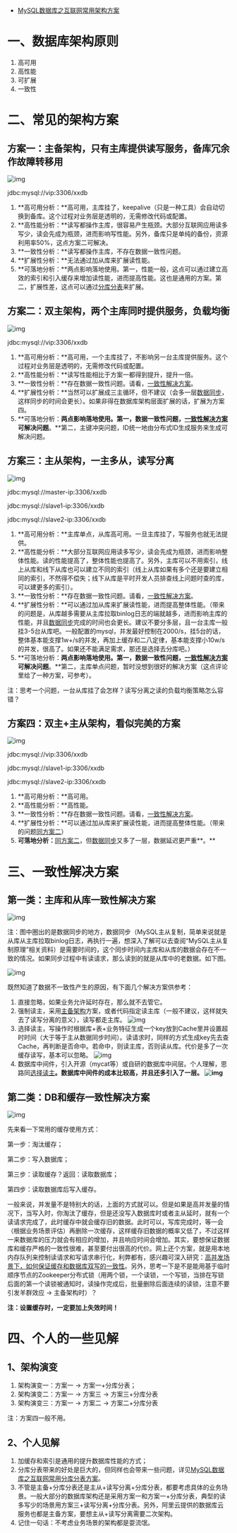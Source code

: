 - [MySQL数据库之互联网常用架构方案](https://www.cnblogs.com/littlecharacter/p/9084291.html)

# 一、数据库架构原则

1. 高可用
2. 高性能
3. 可扩展
4. 一致性



# 二、常见的架构方案



## 方案一：主备架构，只有主库提供读写服务，备库冗余作故障转移用

![img](https://images2018.cnblogs.com/blog/955136/201807/955136-20180726220519333-204643999.png)

 jdbc:mysql://vip:3306/xxdb

1. **高可用分析：**高可用，主库挂了，keepalive（只是一种工具）会自动切换到备库。这个过程对业务层是透明的，无需修改代码或配置。
2. **高性能分析：**读写都操作主库，很容易产生瓶颈。大部分互联网应用读多写少，读会先成为瓶颈，进而影响写性能。另外，备库只是单纯的备份，资源利用率50%，这点方案二可解决。
3. **一致性分析：**读写都操作主库，不存在数据一致性问题。
4. **扩展性分析：**无法通过加从库来扩展读性能。
5. **可落地分析：**两点影响落地使用。第一，性能一般，这点可以通过建立高效的索引和引入缓存来增加读性能，进而提高性能。这也是通用的方案。第二，扩展性差，这点可以通过[分库分表](https://www.cnblogs.com/littlecharacter/p/9342129.html)来扩展。



## 方案二：双主架构，两个主库同时提供服务，负载均衡

![img](https://images2018.cnblogs.com/blog/955136/201807/955136-20180726220751485-1957339512.png)

 jdbc:mysql://vip:3306/xxdb

1. **高可用分析：**高可用，一个主库挂了，不影响另一台主库提供服务。这个过程对业务层是透明的，无需修改代码或配置。
2. **高性能分析：**读写性能相比于方案一都得到提升，提升一倍。
3. **一致性分析：**存在数据一致性问题。请看，[一致性解决方案](https://www.cnblogs.com/littlecharacter/p/9084291.html#m1)。
4. **扩展性分析：**当然可以扩展成三主循环，但不建议（会多一层[数据同步](https://www.cnblogs.com/littlecharacter/p/9084291.html#m1)，这样同步的时间会更长）。如果非得在数据库架构层面扩展的话，扩展为方案四。
5. **可落地分析：**两点影响落地使用。第一，数据一致性问题，[一致性解决方案](https://www.cnblogs.com/littlecharacter/p/9084291.html#m1)可解决问题**。**第二，主键冲突问题，ID统一地由分布式ID生成服务来生成可解决问题。



## 方案三：主从架构，一主多从，读写分离

![img](https://img2018.cnblogs.com/blog/955136/201905/955136-20190509172232840-257755281.png)

 jdbc:mysql://master-ip:3306/xxdb

 jdbc:mysql://slave1-ip:3306/xxdb

 jdbc:mysql://slave2-ip:3306/xxdb

1. **高可用分析：**主库单点，从库高可用。一旦主库挂了，写服务也就无法提供。
2. **高性能分析：**大部分互联网应用读多写少，读会先成为瓶颈，进而影响整体性能。读的性能提高了，整体性能也提高了。另外，主库可以不用索引，线上从库和线下从库也可以建立不同的索引（线上从库如果有多个还是要建立相同的索引，不然得不偿失；线下从库是平时开发人员排查线上问题时查的库，可以建更多的索引）。
3. **一致性分析：**存在数据一致性问题。请看，[一致性解决方案](https://www.cnblogs.com/littlecharacter/p/9084291.html#m1)。
4. **扩展性分析：**可以通过加从库来扩展读性能，进而提高整体性能。（带来的问题是，从库越多需要从主库拉取binlog日志的端就越多，进而影响主库的性能，并且[数据同步](https://www.cnblogs.com/littlecharacter/p/9084291.html#m1)完成的时间也会更长。建议不要分多层，且一台主库一般挂3-5台从库吧。一般配置的mysql，并发最好控制在2000/s，挂5台的话，整体基本能支撑1w+/s的并发，再加上缓存和二八定律，基本能支撑小10w/s的并发，很高了。如果还不能满足需求，那还是选择去分库吧。）
5. **可落地分析：**两点影响落地使用。第一，数据一致性问题，[一致性解决方案](https://www.cnblogs.com/littlecharacter/p/9084291.html#m1)可解决问题**。**第二，主库单点问题，暂时没想到很好的解决方案（这点评论里给了一种方案，可参考）。

注：思考一个问题，一台从库挂了会怎样？读写分离之读的负载均衡策略怎么容错？



## 方案四：双主+主从架构，看似完美的方案

![img](https://img2018.cnblogs.com/blog/955136/201905/955136-20190509172321798-1483116724.png)

 jdbc:mysql://vip:3306/xxdb

 jdbc:mysql://slave1-ip:3306/xxdb

 jdbc:mysql://slave2-ip:3306/xxdb

1. **高可用分析：**高可用。
2. **高性能分析：**高性能。
3. **一致性分析：**存在数据一致性问题。请看，[一致性解决方案](https://www.cnblogs.com/littlecharacter/p/9084291.html#m1)。
4. **扩展性分析：**可以通过加从库来扩展读性能，进而提高整体性能。（带来的问题[同方案二](https://www.cnblogs.com/littlecharacter/p/9084291.html#m2)）
5. **可落地分析：**[同方案二](https://www.cnblogs.com/littlecharacter/p/9084291.html#m2)，但[数据同步](https://www.cnblogs.com/littlecharacter/p/9084291.html#m1)又多了一层，数据延迟更严重**。**



# 三、一致性解决方案



## 第一类：主库和从库一致性解决方案

![img](https://img2018.cnblogs.com/blog/955136/201905/955136-20190509172714260-1032109616.png)

注：图中圈出的是数据同步的地方，数据同步（MySQL主从复制，简单来说就是从库从主库拉取binlog日志，再执行一遍，想深入了解可以去查阅“MySQL主从复制原理”相关资料）是需要时间的，这个同步时间内主库和从库的数据会存在不一致的情况。如果同步过程中有读请求，那么读到的就是从库中的老数据。如下图。

![img](https://img2018.cnblogs.com/i-beta/955136/202001/955136-20200111003017528-1874930651.png)

既然知道了数据不一致性产生的原因，有下面几个解决方案供参考：

1. 直接忽略，如果业务允许延时存在，那么就不去管它。
2. 强制读主，采用[主备架构](https://www.cnblogs.com/littlecharacter/p/9084291.html#m3)方案，或者代码指定读主库（一般不建议，这样就失去了读写分离的意义），读写都走主库。
   ![img](https://images2018.cnblogs.com/blog/955136/201808/955136-20180802172143153-443159996.png)
3. 选择读主，写操作时根据库+表+业务特征生成一个key放到Cache里并设置超时时间（大于等于主从数据同步时间）。读请求时，同样的方式生成key先去查Cache，再判断是否命中。若命中，则读主库，否则读从库。代价是多了一次缓存读写，基本可以忽略。
   ![img](https://images2018.cnblogs.com/blog/955136/201808/955136-20180802175043114-702506515.png)
4. 数据库中间件，引入开源（mycat等）或自研的数据库中间层。个人理解，思路同[选择读主](https://www.cnblogs.com/littlecharacter/p/9084291.html#m5)**。**数据库中间件的成本比较高，并且还多引入了一层。**
   ![img](https://images2018.cnblogs.com/blog/955136/201808/955136-20180802180602083-1526025202.png)**



## 第二类：DB和缓存一致性解决方案

![img](https://images2018.cnblogs.com/blog/955136/201808/955136-20180808123454680-838223761.png)

先来看一下常用的缓存使用方式：

第一步：淘汰缓存；

第二步：写入数据库；

第三步：读取缓存？返回：读取数据库；

第四步：读取数据库后写入缓存。

一般来说，并发量不是特别大的话，上面的方式就可以。但是如果是高并发量的情况下，当写入时，你淘汰了缓存，但是还没写入数据库时或者主从延时，就有一个读请求完成了，此时缓存中就会缓存旧的数据。此时可以，写库完成时，等一会（根据业务场景评估）再删除一次缓存，这样缓存旧数据的概率又低了，不过这样一来数据库的压力就会有相应的增加，并且响应时间会增加。其实，要想保证数据库和缓存严格的一致性很难，甚至要付出很高的代价。网上还个方案，就是用本地内存队列来控制读请求和写请求串行化，利弊都有，感兴趣可深入研究：[高并发场景下，如何保证缓存和数据库双写的一致性](https://www.baidu.com/s?wd=高并发场景下%2C如何保证缓存与数据库的双写一致性&rsv_spt=1&rsv_iqid=0xebc5bec00041e29b&issp=1&f=8&rsv_bp=1&rsv_idx=2&ie=utf-8&tn=baiduhome_pg&rsv_enter=1&rsv_dl=ib&rsv_n=2&rsv_sug3=4)。另外，思考一下是不是能用基于临时顺序节点的Zookeeper分布式锁（用两个锁，一个读锁，一个写锁，当排在写锁后面的第一个读锁被通知时，读操作完成后，批量删除后面连续的读锁，注意不要引发羊群效应 -> 主备架构时）？

**注：设置缓存时，一定要加上失效时间！**



# 四、个人的一些见解



## 1、架构演变

1. 架构演变一：方案一 -> 方案一+分库分表；
2. 架构演变二：方案一 -> 方案三 -> 方案三+分库分表
3. 架构演变三：方案一 -> 方案二 -> 方案二+分库分表

注：方案四一般不用。



## 2、个人见解

1. 加缓存和索引是通用的提升数据库性能的方式；
2. 分库分表带来的好处是巨大的，但同样也会带来一些问题，详见[MySQL数据库之互联网常用分库分表方案](https://www.cnblogs.com/littlecharacter/p/9342129.html)。
3. 不管是主备+分库分表还是主从+读写分离+分库分表，都要考虑具体的业务场景。一般大部分的数据库架构还是采用方案一和方案一+分库分表，典型的读多写少的场景用方案三+读写分离+分库分表。另外，阿里云提供的数据库云服务也都是主备方案，要想主从+读写分离需要二次架构。
4. 记住一句话：不考虑业务场景的架构都是耍流氓。